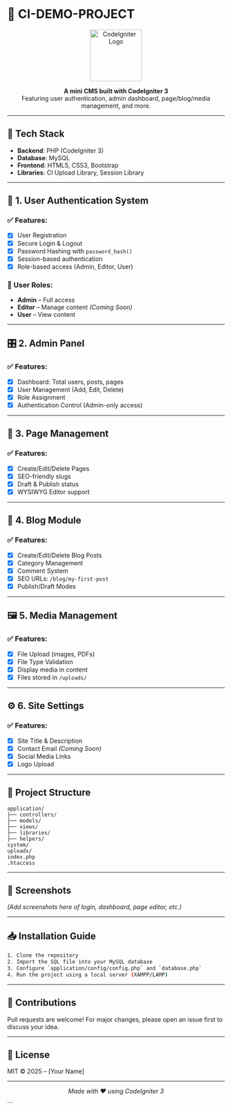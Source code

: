 
# 🚀 CI-DEMO-PROJECT

<p align="center">
  <img src="https://www.codeigniter.com/assets/icons/ci-logo.png" alt="CodeIgniter Logo" width="120">
</p>

<p align="center">
  <strong>A mini CMS built with CodeIgniter 3</strong><br>
  Featuring user authentication, admin dashboard, page/blog/media management, and more.
</p>

---

## 🧰 Tech Stack
- **Backend**: PHP (CodeIgniter 3)
- **Database**: MySQL
- **Frontend**: HTML5, CSS3, Bootstrap
- **Libraries**: CI Upload Library, Session Library

---

## 🔐 1. User Authentication System

### ✅ Features:
- [x] User Registration  
- [x] Secure Login & Logout  
- [x] Password Hashing with `password_hash()`  
- [x] Session-based authentication  
- [x] Role-based access (Admin, Editor, User)

### 👥 User Roles:
- **Admin** – Full access  
- **Editor** – Manage content *(Coming Soon)*  
- **User** – View content  

---

## 🎛️ 2. Admin Panel

### ✅ Features:
- [x] Dashboard: Total users, posts, pages  
- [x] User Management (Add, Edit, Delete)  
- [x] Role Assignment  
- [x] Authentication Control (Admin-only access)

---

## 📄 3. Page Management

### ✅ Features:
- [x] Create/Edit/Delete Pages  
- [x] SEO-friendly slugs  
- [x] Draft & Publish status  
- [x] WYSIWYG Editor support  

---

## 📝 4. Blog Module

### ✅ Features:
- [x] Create/Edit/Delete Blog Posts  
- [x] Category Management  
- [x] Comment System  
- [x] SEO URLs: `/blog/my-first-post`  
- [x] Publish/Draft Modes  

---

## 🖼️ 5. Media Management

### ✅ Features:
- [x] File Upload (images, PDFs)  
- [x] File Type Validation  
- [x] Display media in content  
- [x] Files stored in `/uploads/`  

---

## ⚙️ 6. Site Settings

### ✅ Features:
- [x] Site Title & Description  
- [x] Contact Email *(Coming Soon)*  
- [x] Social Media Links  
- [x] Logo Upload  

---

## 📁 Project Structure

```
application/
├── controllers/
├── models/
├── views/
├── libraries/
├── helpers/
system/
uploads/
index.php
.htaccess
```

---

## 📸 Screenshots

*(Add screenshots here of login, dashboard, page editor, etc.)*

---

## 📥 Installation Guide

```bash
1. Clone the repository
2. Import the SQL file into your MySQL database
3. Configure `application/config/config.php` and `database.php`
4. Run the project using a local server (XAMPP/LAMP)
```

---

## 🙌 Contributions

Pull requests are welcome! For major changes, please open an issue first to discuss your idea.

---

## 📜 License

MIT © 2025 – [Your Name]

---

<p align="center"><em>Made with ❤️ using CodeIgniter 3</em></p>
```

